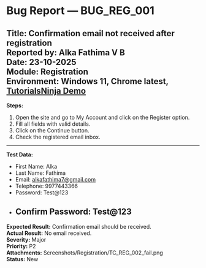 # Bug Report — BUG_REG_001

**Title:** Confirmation email not received after registration    
**Reported by:** Alka Fathima V B  
**Date:** 23-10-2025    
**Module:** Registration    
**Environment:** Windows 11, Chrome latest, [TutorialsNinja Demo](https://tutorialsninja.com/demo/) 
---
**Steps:**  
1. Open the site and go to My Account and click on the Register option.  
2. Fill all fields with valid details.  
3. Click on the Continue button.  
4. Check the registered email inbox.
---
**Test Data:**   
- First Name: Alka  
- Last Name: Fathima  
- Email: alkafathima7@gmail.com  
- Telephone: 9977443366  
- Password: Test@123  
- Confirm Password: Test@123
  ---
**Expected Result:** Confirmation email should be received.    
**Actual Result:** No email received.    
**Severity:** Major    
**Priority:** P2   
**Attachments:** Screenshots/Registration/TC_REG_002_fail.png  
**Status:** New   

